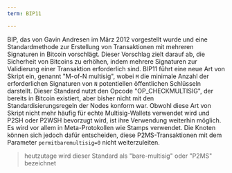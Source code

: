 ```yaml
---
term: BIP11

---
```

BIP, das von Gavin Andresen im März 2012 vorgestellt wurde und eine Standardmethode zur Erstellung von Transaktionen mit mehreren Signaturen in Bitcoin vorschlägt. Dieser Vorschlag zielt darauf ab, die Sicherheit von Bitcoins zu erhöhen, indem mehrere Signaturen zur Validierung einer Transaktion erforderlich sind. BIP11 führt eine neue Art von Skript ein, genannt "M-of-N multisig", wobei `M` die minimale Anzahl der erforderlichen Signaturen von `N` potentiellen öffentlichen Schlüsseln darstellt. Dieser Standard nutzt den Opcode "OP_CHECKMULTISIG", der bereits in Bitcoin existiert, aber bisher nicht mit den Standardisierungsregeln der Nodes konform war. Obwohl diese Art von Skript nicht mehr häufig für echte Multisig-Wallets verwendet wird und P2SH oder P2WSH bevorzugt wird, ist ihre Verwendung weiterhin möglich. Es wird vor allem in Meta-Protokollen wie Stamps verwendet. Die Knoten können sich jedoch dafür entscheiden, diese P2MS-Transaktionen mit dem Parameter `permitbaremultisig=0` nicht weiterzuleiten.

> heutzutage wird dieser Standard als "bare-multisig" oder "P2MS" bezeichnet